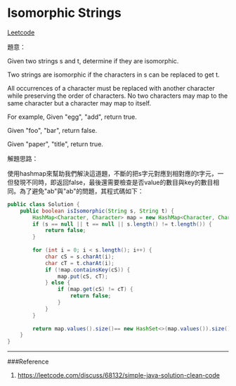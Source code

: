 # Isomorphic Strings

[Leetcode](https://leetcode.com/problems/isomorphic-strings/)

題意：

Given two strings s and t, determine if they are isomorphic.

Two strings are isomorphic if the characters in s can be replaced to get t.

All occurrences of a character must be replaced with another character while preserving the order of characters. No two characters may map to the same character but a character may map to itself.

For example,
Given "egg", "add", return true.

Given "foo", "bar", return false.

Given "paper", "title", return true.


解題思路：

使用hashmap來幫助我們解決這道題，不斷的把s字元對應到相對應的t字元，一但發現不同時，即返回false，最後還需要檢查是否value的數目與key的數目相同。為了避免"ab"與"ab"的問題，其程式碼如下：

```java
public class Solution {
    public boolean isIsomorphic(String s, String t) {
        HashMap<Character, Character> map = new HashMap<Character, Character>();
        if (s == null || t == null || s.length() != t.length()) {
            return false;
        }
        
        for (int i = 0; i < s.length(); i++) {
            char cS = s.charAt(i);
            char cT = t.charAt(i);
            if (!map.containsKey(cS)) {
                map.put(cS, cT);
            } else {
                if (map.get(cS) != cT) {
                    return false;
                }
            }
        }
        
        return map.values().size()== new HashSet<>(map.values()).size();
    }
}
```
---
###Reference
1. https://leetcode.com/discuss/68132/simple-java-solution-clean-code